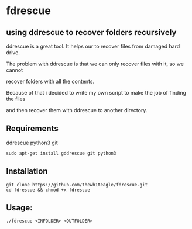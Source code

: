 # fdrescue
## using ddrescue to recover folders recursively



ddrescue is a great tool. It helps our to recover files from damaged hard drive.

The problem with ddrescue is that we can only recover files with it, so we cannot

recover folders with all the contents. 

Because of that i decided to write my own script to make the job of finding the files

and then recover them with ddrescue to another directory.



## Requirements

ddrescue python3 git

```
sudo apt-get install gddrescue git python3
```

## Installation
```
git clone https://github.com/thewh1teagle/fdrescue.git
cd fdrescue && chmod +x fdrescue
```

## Usage: 
```
./fdrescue <INFOLDER> <OUTFOLDER>
```
